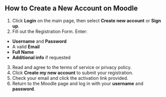 ## How to Create a New Account on Moodle

1. Click **Login** on the main page, then select **Create new account** or **Sign up**.
2. Fill out the Registration Form. Enter:
- **Username** and **Password**
- A valid **Email**
- **Full Name**
- **Additional info** if requested
3. Read and agree to the terms of service or privacy policy.
4. Click **Create my new account** to submit your registration.
5. Check your email and click the activation link provided.
6. Return to the Moodle page and log in with your **username** and **password**.
